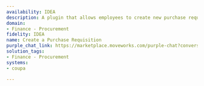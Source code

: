 ```yaml
---
availability: IDEA
description: A plugin that allows employees to create new purchase requisitions.
domain:
- Finance - Procurement
fidelity: IDEA
name: Create a Purchase Requisition
purple_chat_link: https://marketplace.moveworks.com/purple-chat?conversation=%7B%22messages%22%3A%5B%7B%22role%22%3A%22user%22%2C%22parts%22%3A%5B%7B%22richText%22%3A%22Create+a+purchase+requisition+inside+of+Coupa.%22%7D%5D%7D%2C%7B%22role%22%3A%22assistant%22%2C%22parts%22%3A%5B%7B%22richText%22%3A%22%3Cp+xmlns%3D%5C%22http%3A%2F%2Fwww.w3.org%2F1999%2Fxhtml%5C%22%3EI+can+help+with+that%21+To+get+started%2C+what+supplier+is+this+purchase+requisition+for%2C+and+what+item+or+service+do+you+need%3F%3C%2Fp%3E%22%7D%5D%7D%2C%7B%22role%22%3A%22user%22%2C%22parts%22%3A%5B%7B%22richText%22%3A%22%3Cp%3EOffice+Depot%2C+500+gel+pens+at+%241.50+each.%3C%2Fp%3E%22%7D%5D%7D%2C%7B%22role%22%3A%22assistant%22%2C%22parts%22%3A%5B%7B%22richText%22%3A%22%3Cp%3EAlright%2C+here%27s+what+I+have+for+the+purchase+requisition%3A%3C%2Fp%3E%3Cul%3E%3Cli%3E%3Cp%3E%3Cstrong%3ESupplier%3C%2Fstrong%3E%3A+Office+Depot%3C%2Fp%3E%3C%2Fli%3E%3Cli%3E%3Cp%3E%3Cstrong%3EItem%3C%2Fstrong%3E%3A+Gel+Pens%3C%2Fp%3E%3C%2Fli%3E%3Cli%3E%3Cp%3E%3Cstrong%3EQuantity%3C%2Fstrong%3E%3A+500%3C%2Fp%3E%3C%2Fli%3E%3Cli%3E%3Cp%3E%3Cstrong%3EUnit+Price%3C%2Fstrong%3E%3A+%241.50%3C%2Fp%3E%3C%2Fli%3E%3C%2Ful%3E%3Cp%3E%3C%2Fp%3E%3Cp%3EDoes+this+look+correct%3F%3C%2Fp%3E%22%7D%5D%7D%2C%7B%22role%22%3A%22user%22%2C%22parts%22%3A%5B%7B%22richText%22%3A%22Submit%22%7D%5D%7D%2C%7B%22role%22%3A%22assistant%22%2C%22parts%22%3A%5B%7B%22richText%22%3A%22%3Cp%3EGreat%21+I%27ve+successfully+created+your+purchase+requisition.%3C%2Fp%3E%22%7D%2C%7B%22citations%22%3A%5B%7B%22connectorName%22%3A%22coupa%22%2C%22citationTitle%22%3A%22PR-00010293+%28Gel+Pens%29%22%7D%5D%7D%5D%7D%5D%7D
solution_tags:
- Finance - Procurement
systems:
- coupa

---
```


